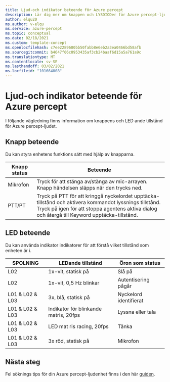 ```yaml
---
title: Ljud-och indikator beteende för Azure percept
description: Lär dig mer om knappen och LYSDIODer för Azure percept-ljud
author: elqu20
ms.author: v-elqu
ms.service: azure-percept
ms.topic: conceptual
ms.date: 02/18/2021
ms.custom: template-concept
ms.openlocfilehash: c7ee2289680bb50fabb8e6eb2a3ea0466bd58afb
ms.sourcegitcommit: b4647f06c0953435af3cb24baaf6d15a5a761a9c
ms.translationtype: MT
ms.contentlocale: sv-SE
ms.lasthandoff: 03/02/2021
ms.locfileid: "101664008"
---
```

# <a name="azure-percept-audio-button-and-led-behavior"></a>Ljud-och indikator beteende för Azure percept

I följande vägledning finns information om knappens och LED ande tillstånd för Azure percept-ljudet.

## <a name="button-behavior"></a>Knapp beteende

Du kan styra enhetens funktions sätt med hjälp av knapparna.

|Knapp status|  Beteende|
|------------|----------|
|Mikrofon|  Tryck för att stänga av/stänga av mic-arrayen. Knapp händelsen släpps när den trycks ned.|
|PTT/PT|   Tryck på PTT för att kringgå nyckelordet upptäcka-tillstånd och aktivera kommandot lyssnings tillstånd. Tryck på igen för att stoppa agentens aktiva dialog och återgå till Keyword upptäcka-tillstånd.|

## <a name="led-behavior"></a>LED beteende

Du kan använda indikator indikatorer för att förstå vilket tillstånd som enheten är i.

|SPOLNING|   LEDande tillstånd|  Öron som status|
|---|------------|----------------| 
|L02|   1x-vit, statisk på |Slå på |
|L02|   1x-vit, 0,5 Hz blinkar|  Autentisering pågår |
|L01 & L02 & L03|   3x, blå, statisk på|     Nyckelord identifierat|
|L01 & L02 & L03|   Indikator för blinkande matris, 20fps | Lyssna eller tala|
|L01 & L02 & L03|   LED mat ris racing, 20fps|    Tänka|
|L01 & L02 & L03|   3x röd, statisk på | Mikrofon|

## <a name="next-steps"></a>Nästa steg

Fel söknings tips för din Azure percept-ljudenhet finns i den här [guiden](./troubleshoot-audio-accessory-speech-module.md).